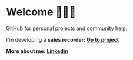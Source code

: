<h1>Welcome 🙋🏻‍♂️</h1>
<p>GitHub for personal projects and community help.<p>
<p>I'm developing a <b>sales recorder<b>: <a href="https://github.com/bittencourtRodrigo/sales-recorder" title="https://github.com/bittencourtRodrigo/sales-recorder">Go to project</a><p>
<p>More about me: <a href="https://www.linkedin.com/in/bittencourtrodrigo/" title="https://www.linkedin.com/in/bittencourtrodrigo/" target="_blank">Linkedin</a><p>
